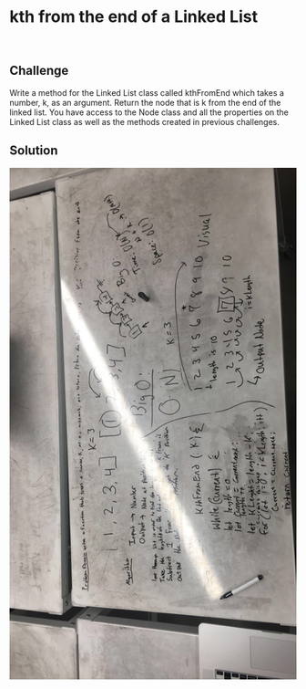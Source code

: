 # kth from the end of a Linked List
​
## Challenge
Write a method for the Linked List class called kthFromEnd which takes a number, k, as an argument. Return the node that is k from the end of the linked list. You have access to the Node class and all the properties on the Linked List class as well as the methods created in previous challenges. ​

## Solution

![White board picture](./assets/kth-from-end.jpg)
